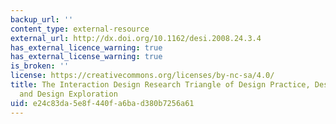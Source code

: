 ```yaml
---
backup_url: ''
content_type: external-resource
external_url: http://dx.doi.org/10.1162/desi.2008.24.3.4
has_external_licence_warning: true
has_external_license_warning: true
is_broken: ''
license: https://creativecommons.org/licenses/by-nc-sa/4.0/
title: The Interaction Design Research Triangle of Design Practice, Design Studies,
  and Design Exploration
uid: e24c83da-5e8f-440f-a6ba-d380b7256a61
---
```

